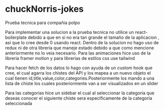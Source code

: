 # chuckNorris-jokes
 Prueba tecnica para compañia polpo
 
Para implementar una solucion a la prueba tecnica no utilice un react-boilerplate debido a que en si no era tan grande el tamaño de la aplicacion , asi que lo cree desde 0 usando react. Dentro de la solucion no hago uso de redux ni de otra libreria que maneje estado debido a que como mencione anteriormente no lo veia necesario. Para las animaciones hice uso de la libreria framer motion y para librerias de estilos css use tailwind 
 
Para hacer fetch de los datos lo hago con ayuda de un custom hook que cree, el cual agarra los chistes del API y los mapea a un nuevo objeto el cual tienen id,title,value,color,categories.Posteriormente los mando a una lista de chiste los cuales posteriormente van a ser visualizados en un slider

Para las categorias hice un sidebar el cual al seleccionar la categoria que deseas conocer el siguiente chiste sera especificamente de la categoria seleccionada


